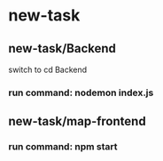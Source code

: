 # new-task
## new-task/Backend 
switch to cd Backend 
### run command:  nodemon index.js

## new-task/map-frontend
### run command: npm start 

